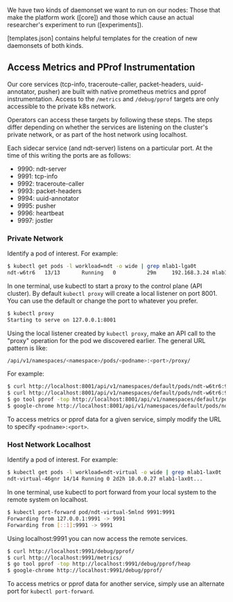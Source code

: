 We have two kinds of daemonset we want to run on our nodes: Those that make the platform work ([core]) and those which cause an actual researcher's experiment to run ([experiments]).

[templates.json] contains helpful templates for the creation of new daemonsets of both kinds.

## Access Metrics and PProf Instrumentation

Our core services (tcp-info, traceroute-caller, packet-headers, uuid-annotator,
pusher) are built with native prometheus metrics and pprof instrumentation.
Access to the `/metrics` and `/debug/pprof` targets are only accessible to the
private k8s network.

Operators can access these targets by following these steps. The steps differ depending on whether the services are listening on the cluster's private network, or as part of the host network using localhost.

Each sidecar service (and ndt-server) listens on a particular port. At the time
of this writing the ports are as follows:

* 9990: ndt-server
* 9991: tcp-info
* 9992: traceroute-caller
* 9993: packet-headers
* 9994: uuid-annotator
* 9995: pusher
* 9996: heartbeat
* 9997: jostler

### Private Network

Identify a pod of interest. For example:

```sh
$ kubectl get pods -l workload=ndt -o wide | grep mlab1-lga0t
ndt-w6tr6   13/13       Running   0          29m     192.168.3.24 mlab1-lga0t[...]
```

In one terminal, use kubectl to start a proxy to the control plane (API
cluster). By default `kubectl proxy` will create a local listener on port
8001. You can use the default or change the port to whatever you prefer.

```sh
$ kubectl proxy
Starting to serve on 127.0.0.1:8001
```

Using the local listener created by `kubectl proxy`, make an API call to the
"proxy" operation for the pod we discovered earlier. The general URL pattern is
like:

```sh
/api/v1/namespaces/<namespace>/pods/<podname>:<port>/proxy/
```

For example:

```sh
$ curl http://localhost:8001/api/v1/namespaces/default/pods/ndt-w6tr6:9990/proxy/debug/pprof/
$ curl http://localhost:8001/api/v1/namespaces/default/pods/ndt-w6tr6:9995/proxy/metrics
$ go tool pprof -top http://localhost:8001/api/v1/namespaces/default/pods/ndt-w6tr6:9991/proxy/debug/pprof/heap
$ google-chrome http://localhost:8001/api/v1/namespaces/default/pods/ndt-w6tr6:9992/proxy/debug/pprof/
```

To access metrics or pprof data for a given service, simply modify the URL
to specify `<podname>:<port>`.

### Host Network Localhost

Identify a pod of interest. For example:

```sh
$ kubectl get pods -l workload=ndt-virtual -o wide | grep mlab1-lax0t
ndt-virtual-46gnr 14/14 Running 0 2d2h 10.0.0.27 mlab1-lax0t...
```

In one terminal, use kubectl to port forward from your local system to the
remote system on localhost.

```sh
$ kubectl port-forward pod/ndt-virtual-5mlnd 9991:9991
Forwarding from 127.0.0.1:9991 -> 9991
Forwarding from [::1]:9991 -> 9991
```

Using localhost:9991 you can now access the remote services.

```sh
$ curl http://localhost:9991/debug/pprof/
$ curl http://localhost:9991/metrics/
$ go tool pprof -top http://localhost:9991/debug/pprof/heap
$ google-chrome http://localhost:9991/debug/pprof/
```

To access metrics or pprof data for another service, simply use an alternate
port for `kubectl port-forward`.

